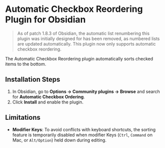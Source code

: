 # Automatic Checkbox Reordering Plugin for Obsidian

> As of patch 1.8.3 of Obsidian, the automatic list renumbering this plugin was initially designed for has been removed, as numbered lists are updated automatically. This plugin now only supports automatic checkbox reordering.

The Automatic Checkbox Reordering plugin automatically sorts checked items to the bottom.

## Installation Steps

1. In Obsidian, go to **Options → Community plugins → Browse** and search for **Automatic Checkbox Ordering**.
2. Click **Install** and enable the plugin.

## Limitations

-   **Modifier Keys**: To avoid conflicts with keyboard shortcuts, the sorting feature is temporarily disabled when modifier Keys (`Ctrl`, `Command` on Mac, or `Alt/Option`) held down during editing.

